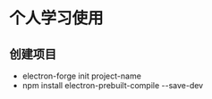 # 个人学习使用
## 创建项目
- electron-forge init project-name
- npm install electron-prebuilt-compile --save-dev
## 
